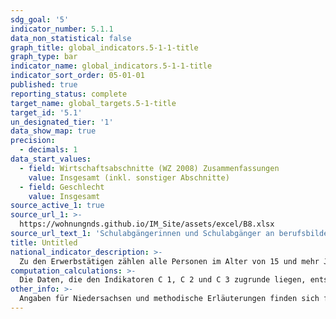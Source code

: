 ```yaml
---
sdg_goal: '5'
indicator_number: 5.1.1
data_non_statistical: false
graph_title: global_indicators.5-1-1-title
graph_type: bar
indicator_name: global_indicators.5-1-1-title
indicator_sort_order: 05-01-01
published: true
reporting_status: complete
target_name: global_targets.5-1-title
target_id: '5.1'
un_designated_tier: '1'
data_show_map: true
precision:
  - decimals: 1
data_start_values:
  - field: Wirtschaftsabschnitte (WZ 2008) Zusammenfassungen
    value: Insgesamt (inkl. sonstiger Abschnitte)
  - field: Geschlecht
    value: Insgesamt
source_active_1: true
source_url_1: >-
  https://wohnungnds.github.io/IM_Site/assets/excel/B8.xlsx
source_url_text_1: 'Schulabgängerinnen und Schulabgänger an berufsbildenden Schulen nach Schulart und Schulabschluss'
title: Untitled
national_indicator_description: >-
  Zu den Erwerbstätigen zählen alle Personen im Alter von 15 und mehr Jahren, die eine auf Erwerb gerichtete Tätigkeit ausüben, unabhängig von der geleisteten Arbeitszeit und der Bedeutung dieser Tätigkeit für den Lebensunterhalt. Maßgeblich ist, dass sie in der Berichtswoche wenigstens eine Stunde einer beruflichen Tätigkeit nachgegangen sind.
computation_calculations: >-
  Die Daten, die den Indikatoren C 1, C 2 und C 3 zugrunde liegen, entstammen dem Mikrozensus. Diese Bevölkerungsstichprobe erhebt bundesweit jährlich bei 1 Prozent der Haushalte demographische, erwerbs- und familienstatistische Basisdaten. Der regionale Nachweis der Ergebnisse erfolgt nach dem Wohnort der Befragten. Die Darstellung der Zahl der Erwerbstätigen nach Wirtschaftszweigen erfolgt nach der Klassifikation der Wirtschaftszweige Ausgabe 2003 (WZ 2003 basierend auf der Systematik der Wirtschaftszweige in der EU NACE Rev. 1.1) bzw. Ausgabe 2008 (WZ 2008). Diese Systematik gliedert die Gesamtwirtschaft hierarchisch in 21 Wirtschaftsabschnitte, die sich wiederum in 88 Abteilungen, 272 Gruppen, 615 Klassen und 839 Unterklassen untergliedern. Für alle diese Hierarchieebenen wird als Oberbegriff der „Wirtschaftszweig“ gebraucht. Dieser entspricht in etwa dem Begriff der Branche im üblichen Sprachgebrauch. Eine Person hat nach dem Mikrozensus einen Migrationshintergrund, wenn sie selbst oder mindestens ein Elternteil die deutsche Staatsangehörigkeit nicht durch Geburt besitzt. Die Definition umfasst im Einzelnen folgende Personen:<br>1. zugewanderte und nicht zugewanderte Ausländer;<br>2. zugewanderte und nicht zugewanderte Eingebürgerte;<br>3. (Spät-)Aussiedler;<br>4. mit deutscher Staatsangehörigkeit geborene Nachkommen<br>Der Migrationshintergrund kann sich demnach auch ausschließlich aus den Eigenschaften der Eltern ableiten.
other_info: >-
  Angaben für Niedersachsen und methodische Erläuterungen finden sich fortlaufend in den jährlich erscheinenden Statistischen Berichten Niedersachsen A I 5, A VI 2, A VI 4, Bevölkerung, Erwerbstätigkeit, Haushalte und Familien 2014. Weitere methodische Erläuterungen und bundesweite Ergebnisse sind zu finden in: Statistisches Bundesamt: Fachserie 1 Reihe 4.1.1, Bevölkerung und Erwerbstätigkeit, Stand und Entwicklung der Erwerbstätigkeit in Deutschland 2012-2015. Ab 2016 werden die Daten in der Fachserie 1 Reihe 4.1 "Erwerbsbeteiligung der Bevölkerung" veröffentlicht. (Erscheinungsrhythmus: jährlich).
---
```

